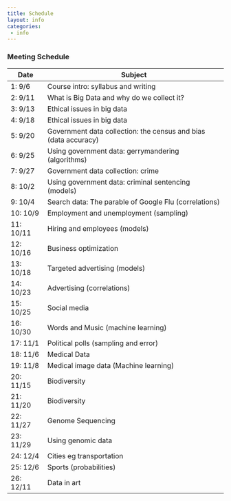 ```yaml
---
title: Schedule
layout: info
categories:
 - info
---
```


### Meeting Schedule

Date | Subject 
 --- | ---  
1: 9/6 | Course intro: syllabus and writing
2: 9/11 | What is Big Data and why do we collect it? 
3: 9/13 | Ethical issues in big data 
4: 9/18 | Ethical issues in big data 
5: 9/20 | Government data collection: the census and bias (data accuracy)
6: 9/25 | Using government data: gerrymandering (algorithms)
7: 9/27 | Government data collection: crime
8: 10/2 | Using government data: criminal sentencing (models)
9: 10/4 | Search data: The parable of Google Flu (correlations)
10: 10/9 | Employment and unemployment (sampling)
11: 10/11 | Hiring and employees (models)
12: 10/16 | Business optimization
13: 10/18 | Targeted advertising (models)
14: 10/23 | Advertising (correlations)
15: 10/25 | Social media
16: 10/30 | Words and Music (machine learning)
17: 11/1 | Political polls (sampling and error)
18: 11/6 | Medical Data 
19: 11/8 | Medical image data (Machine learning)
20: 11/15 | Biodiversity   
21: 11/20 | Biodiversity   
22: 11/27 | Genome Sequencing  
23: 11/29 | Using genomic data  
24: 12/4 | Cities eg transportation
25: 12/6 | Sports (probabilities)
26: 12/11 | Data in art 


  
